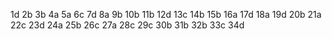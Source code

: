 1d
2b
3b
4a
5a
6c
7d
8a
9b
10b
11b
12d
13c
14b
15b
16a
17d
18a
19d
20b
21a
22c
23d
24a
25b
26c
27a
28c
29c
30b
31b
32b
33c
34d
